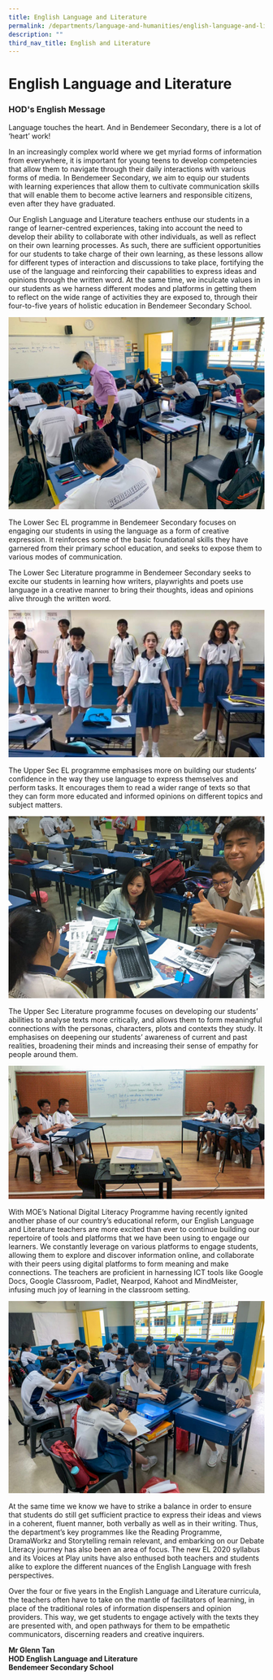 ```yaml
---
title: English Language and Literature
permalink: /departments/language-and-humanities/english-language-and-literature/
description: ""
third_nav_title: English and Literature
---
```




# English Language and Literature

### HOD's English Message

Language touches the heart. And in Bendemeer Secondary, there is a lot of ‘heart’ work!

In an increasingly complex world where we get myriad forms of information from everywhere, it is important for young teens to develop competencies that allow them to navigate through their daily interactions with various forms of media. In Bendemeer Secondary, we aim to equip our students with learning experiences that allow them to cultivate communication skills that will enable them to become active learners and responsible citizens, even after they have graduated.

Our English Language and Literature teachers enthuse our students in a range of learner-centred experiences, taking into account the need to develop their ability to collaborate with other individuals, as well as reflect on their own learning processes. As such, there are sufficient opportunities for our students to take charge of their own learning, as these lessons allow for different types of interaction and discussions to take place, fortifying the use of the language and reinforcing their capabilities to express ideas and opinions through the written word. At the same time, we inculcate values in our students as we harness different modes and platforms in getting them to reflect on the wide range of activities they are exposed to, through their four-to-five years of holistic education in Bendemeer Secondary School.

![English Language and Literature](/images/PicA-1024x768.jpg)

The Lower Sec EL programme in Bendemeer Secondary focuses on engaging our students in using the language as a form of creative expression. It reinforces some of the basic foundational skills they have garnered from their primary school education, and seeks to expose them to various modes of communication.

The Lower Sec Literature programme in Bendemeer Secondary seeks to excite our students in learning how writers, playwrights and poets use language in a creative manner to bring their thoughts, ideas and opinions alive through the written word.

![English Language and Literature](/images/PicD.jpg)

The Upper Sec EL programme emphasises more on building our students’ confidence in the way they use language to express themselves and perform tasks. It encourages them to read a wider range of texts so that they can form more educated and informed opinions on different topics and subject matters.


![English Language and Literature](/images/PicB.jpg)

The Upper Sec Literature programme focuses on developing our students’ abilities to analyse texts more critically, and allows them to form meaningful connections with the personas, characters, plots and contexts they study. It emphasises on deepening our students’ awareness of current and past realities, broadening their minds and increasing their sense of empathy for people around them.

![English Language and Literature](/images/PicE.jpg)

With MOE’s National Digital Literacy Programme having recently ignited another phase of our country’s educational reform, our English Language and Literature teachers are more excited than ever to continue building our repertoire of tools and platforms that we have been using to engage our learners.  We constantly leverage on various platforms to engage students, allowing them to explore and discover information online, and collaborate with their peers using digital platforms to form meaning and make connections. The teachers are proficient in harnessing ICT tools like Google Docs, Google Classroom, Padlet, Nearpod, Kahoot and MindMeister, infusing much joy of learning in the classroom setting.

![English Language and Literature](/images/PicF.jpg)

At the same time we know we have to strike a balance in order to ensure that students do still get sufficient practice to express their ideas and views in a coherent, fluent manner, both verbally as well as in their writing. Thus, the department’s key programmes like the Reading Programme, DramaWorkz and Storytelling remain relevant, and embarking on our Debate Literacy journey has also been an area of focus. The new EL 2020 syllabus and its Voices at Play units have also enthused both teachers and students alike to explore the different nuances of the English Language with fresh perspectives.

Over the four or five years in the English Language and Literature curricula, the teachers often have to take on the mantle of facilitators of learning, in place of the traditional roles of information dispensers and opinion providers. This way, we get students to engage actively with the texts they are presented with, and open pathways for them to be empathetic communicators, discerning readers and creative inquirers.

**Mr Glenn Tan <br>
HOD English Language and Literature <br>
Bendemeer Secondary School**
